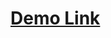 <h1><a href="https://alirezamohammadi-git.github.io/movingDropdown/" target="_blank">Demo Link</a></h1>

